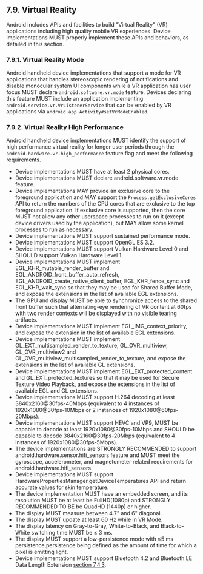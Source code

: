 ## 7.9\. Virtual Reality

Android includes APIs and facilities to build "Virtual Reality" (VR) applications including high
quality mobile VR experiences. Device implementations MUST properly implement these APIs and
behaviors, as detailed in this section.

### 7.9.1\. Virtual Reality Mode

Android handheld device implementations that support a mode for VR applications that handles
stereoscopic rendering of notifications and disable monocular system UI components while a VR
application has user focus MUST declare `android.software.vr.mode` feature. Devices declaring this
feature MUST include an application implementing `android.service.vr.VrListenerService` that can be
enabled by VR applications via `android.app.Activity#setVrModeEnabled`.

### 7.9.2\. Virtual Reality High Performance

Android handheld device implementations MUST identify the support of high performance virtual
reality for longer user periods through the `android.hardware.vr.high_performance` feature flag and
meet the following requirements.

*   Device implementations MUST have at least 2 physical cores.
*   Device implementations MUST declare android.software.vr.mode feature.
*   Device implementations MAY provide an exclusive core to the foreground
    application and MAY support the `Process.getExclusiveCores` API to return
    the numbers of the CPU cores that are exclusive to the top foreground
    application. If exclusive core is supported, then the core MUST not allow
    any other userspace processes to run on it (except device drivers used
    by the application), but MAY allow some kernel processes to run as
    necessary.
*   Device implementations MUST support sustained performance mode.
*   Device implementations MUST support OpenGL ES 3.2.
*   Device implementations MUST support Vulkan Hardware Level 0 and SHOULD support
    Vulkan Hardware Level 1.
*   Device implementations MUST implement EGL_KHR_mutable_render_buffer and
    EGL_ANDROID_front_buffer_auto_refresh, EGL_ANDROID_create_native_client_buffer,
    EGL_KHR_fence_sync and EGL_KHR_wait_sync so that they may be used for Shared Buffer Mode, and
    expose the extensions in the list of available EGL extensions.
*   The GPU and display MUST be able to synchronize access to the shared front buffer such that
    alternating-eye rendering of VR content at 60fps with two render contexts will be displayed with
    no visible tearing artifacts.
*   Device implementations MUST implement EGL_IMG_context_priority, and expose the extension in the
    list of available EGL extensions.
*   Device implementations MUST implement GL_EXT_multisampled_render_to_texture, GL_OVR_multiview,
    GL_OVR_multiview2 and GL_OVR_multiview_multisampled_render_to_texture, and expose the extensions
    in the list of available GL extensions.
*   Device implementations MUST implement EGL_EXT_protected_content and GL_EXT_protected_textures so
    that it may be used for Secure Texture Video Playback, and expose the extensions in the list of
    available EGL and GL extensions.
*   Device implementations MUST support H.264 decoding at least 3840x2160@30fps-40Mbps (equivalent
    to 4 instances of 1920x1080@30fps-10Mbps or 2 instances of 1920x1080@60fps-20Mbps).
*   Device implementations MUST support HEVC and VP9, MUST be capable to decode at least
    1920x1080@30fps-10Mbps and SHOULD be capable to decode 3840x2160@30fps-20Mbps (equivalent to
    4 instances of 1920x1080@30fps-5Mbps).
*   The device implementations are STRONGLY RECOMMENDED to support
    android.hardware.sensor.hifi_sensors feature and MUST meet the gyroscope, accelerometer, and
    magnetometer related requirements for android.hardware.hifi_sensors.
*   Device implementations MUST support HardwarePropertiesManager.getDeviceTemperatures API and
    return accurate values for skin temperature.
*   The device implementation MUST have an embedded screen, and its resolution MUST be at least be
    FullHD(1080p) and STRONGLY RECOMMENDED TO BE  be QuadHD (1440p) or higher.
*   The display MUST measure between 4.7" and 6" diagonal.
*   The display MUST update at least 60 Hz while in VR Mode.
*   The display latency on Gray-to-Gray, White-to-Black, and Black-to-White switching time MUST
    be ≤ 3 ms.
*   The display MUST support a low-persistence mode with ≤5 ms persistence,persistence being
    defined as the amount of time for which a pixel is emitting light.
*   Device implementations MUST support Bluetooth 4.2 and Bluetooth LE Data Length Extension
    [section 7.4.3](#7_4_3_bluetooth).

